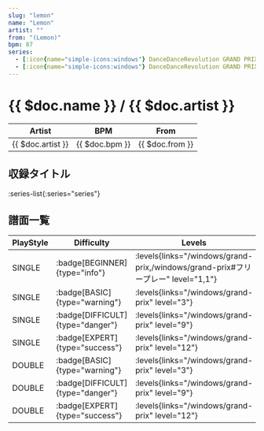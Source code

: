 ```yaml
---
slug: "lemon"
name: "Lemon"
artist: ""
from: "(Lemon)"
bpm: 87
series:
  - [:icon{name="simple-icons:windows"} DanceDanceRevolution GRAND PRIX (フリープレー)](/windows/grand-prix#フリープレー)
  - [:icon{name="simple-icons:windows"} DanceDanceRevolution GRAND PRIX (グランプリプレー)](/windows/grand-prix)
---
```


# {{ $doc.name }} / {{ $doc.artist }}

|Artist|BPM|From|
|------|---|----|
|{{ $doc.artist }}|{{ $doc.bpm }}|{{ $doc.from }}|

## 収録タイトル

:series-list{:series="series"}

## 譜面一覧

|PlayStyle|Difficulty|Levels|Notes|Movie|
|---------|----------|------|-----|-----|
|SINGLE| :badge[BEGINNER]{type="info"}| :levels{links="/windows/grand-prix,/windows/grand-prix#フリープレー" level="1,1"}|57/3||
|SINGLE| :badge[BASIC]{type="warning"}| :levels{links="/windows/grand-prix" level="3"}|79/9||
|SINGLE| :badge[DIFFICULT]{type="danger"}| :levels{links="/windows/grand-prix" level="9"}|204/30||
|SINGLE| :badge[EXPERT]{type="success"}| :levels{links="/windows/grand-prix" level="12"}|254/68||
|DOUBLE| :badge[BASIC]{type="warning"}| :levels{links="/windows/grand-prix" level="3"}|79/9||
|DOUBLE| :badge[DIFFICULT]{type="danger"}| :levels{links="/windows/grand-prix" level="9"}|204/30||
|DOUBLE| :badge[EXPERT]{type="success"}| :levels{links="/windows/grand-prix" level="12"}|254/67||
